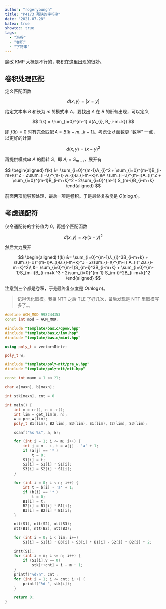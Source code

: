 ```yaml
---
author: "rogeryoungh"
title: "P4173 残缺的字符串"
date: "2021-07-28"
katex: true
showtoc: true
tags:
  - "洛谷"
  - "卷积"
  - "字符串"
---
```


魔改 KMP 大概是不行的，卷积在这里出现的很妙。

## 卷积处理匹配

定义匹配函数

$$
d(x,y) = [x = y]
$$

给定文本串 $B$ 和长为 $m$ 的模式串 $A$，要找出 $A$ 在 $B$ 的所有出现，可以定义

$$
f(k) = \sum_{i=0}^{m-1} d(A_{i}, B_{i-m+k})
$$

即 $f(k) = 0$ 时有完全匹配 $A = B[k-m\ldots k-1]$。考虑让 $d$ 函数更 “数学” 一点，以更好的计算

$$
d(x,y) = (x - y)^2
$$

再提供模式串 $A$ 的翻转 $S$，即 $A_i = S_{m-i}$，展开有

$$
\begin{aligned}
f(k) &= \sum_{i=0}^{m-1}A_{i}^2 + \sum_{i=0}^{m-1}B_{i-m+k}^2 - 2\sum_{i=0}^{m-1} A_{i}B_{i-m+k}\\
&= \sum_{i=0}^{m-1}A_{i}^2 + \sum_{i=0}^{m-1}B_{i-m+k}^2 - 2\sum_{i=0}^{m-1} S_{m-i}B_{i-m+k}
\end{aligned}
$$

前面两项能够预处理，最后一项是卷积。于是最终复杂度是 $O(n \log n)$。

## 考虑通配符

仅令通配符的字符值为 $0$，再搓个匹配函数

$$
d(x,y) = xy(x-y)^2
$$

然后大力展开

$$
\begin{aligned}
f(k) &= \sum_{i=0}^{m-1}A_{i}^3B_{i-m+k} + \sum_{i=0}^{m-1}A_{i}B_{i-m+k}^3 - 2\sum_{i=0}^{m-1} A_{i}^2B_{i-m+k}^2\\
&= \sum_{i=0}^{m-1}S_{m-i}^3B_{i-m+k} + \sum_{i=0}^{m-1}S_{m-i}B_{i-m+k}^3 - 2\sum_{i=0}^{m-1} S_{m-i}^2B_{i-m+k}^2
\end{aligned}
$$

注意到三个都是卷积，于是最终复杂度是 $O(n \log n)$。

> 记得优化取模。我换 NTT 之后 TLE 了好几次，最后发现是 NTT 里取模写多了。。

```cpp
#define ACM_MOD 998244353
const int mod = ACM_MOD;

#include "template/basic/qpow.hpp"
#include "template/basic/inv.hpp"
#include "template/basic/mint.hpp"

using poly_t = vector<Mint>;

poly_t w;

#include "template/poly-ntt/pre_w.hpp"
#include "template/poly-ntt/ntt.hpp"

const int maxn = 1 << 21;

char a[maxn], b[maxn];

int stk[maxn], cnt = 0;

int main() {
    int m = rr(), n = rr();
    int lim = get_lim(m, n);
    w = pre_w(lim);
    poly_t B1(lim), B2(lim), B3(lim), S1(lim), S2(lim), S3(lim);

    scanf("%s %s", a, b);

    for (int i = 1; i <= m; i++) {
        int j = m - i, t = a[j] - 'a' + 1;
        if (a[j] == '*')
            t = 0;
        S1[i] = t;
        S2[i] = S1[i] * S1[i];
        S3[i] = S2[i] * S1[i];
    }

    for (int i = 0; i < n; i++) {
        int t = b[i] - 'a' + 1;
        if (b[i] == '*')
            t = 0;
        B1[i] = t;
        B2[i] = B1[i] * B1[i];
        B3[i] = B2[i] * B1[i];
    }

    ntt(S1), ntt(S2), ntt(S3);
    ntt(B1), ntt(B2), ntt(B3);

    for (int i = 0; i < lim; i++)
        S1[i] = S1[i] * B3[i] + S3[i] * B1[i] - S2[i] * B2[i] * 2;

    intt(S1);
    for (int i = m; i <= n; i++) {
        if (S1[i].v == 0)
            stk[++cnt] = i - m + 1;
    }
    printf("%d\n", cnt);
    for (int i = 1; i <= cnt; i++) {
        printf("%d ", stk[i]);
    }

    return 0;
}
```
